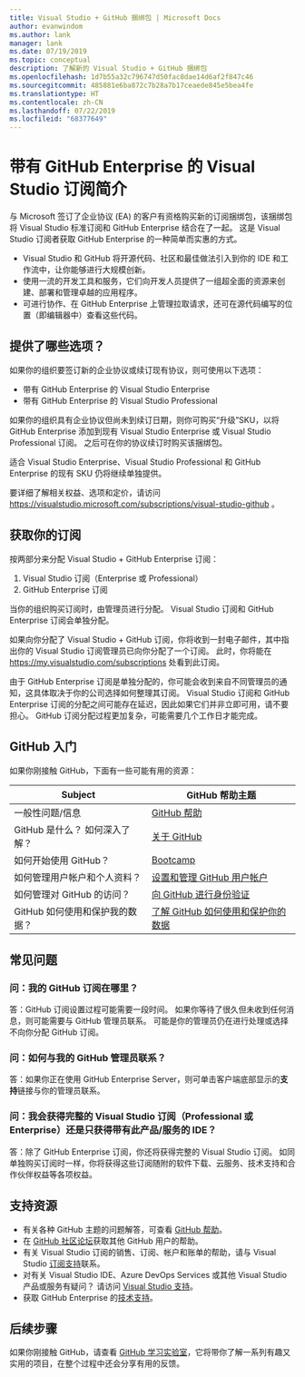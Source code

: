 ```yaml
---
title: Visual Studio + GitHub 捆绑包 | Microsoft Docs
author: evanwindom
ms.author: lank
manager: lank
ms.date: 07/19/2019
ms.topic: conceptual
description: 了解新的 Visual Studio + GitHub 捆绑包
ms.openlocfilehash: 1d7b55a32c796747d50fac8dae14d6af2f847c46
ms.sourcegitcommit: 485881e6ba872c7b28a7b17ceaede845e5bea4fe
ms.translationtype: HT
ms.contentlocale: zh-CN
ms.lasthandoff: 07/22/2019
ms.locfileid: "68377649"
---
```

# <a name="introducing-visual-studio-subscriptions-with-github-enterprise"></a>带有 GitHub Enterprise 的 Visual Studio 订阅简介  

与 Microsoft 签订了企业协议 (EA) 的客户有资格购买新的订阅捆绑包，该捆绑包将 Visual Studio 标准订阅和 GitHub Enterprise 结合在了一起。 这是 Visual Studio 订阅者获取 GitHub Enterprise 的一种简单而实惠的方式。 

- Visual Studio 和 GitHub 将开源代码、社区和最佳做法引入到你的 IDE 和工作流中，让你能够进行大规模创新。
- 使用一流的开发工具和服务，它们向开发人员提供了一组超全面的资源来创建、部署和管理卓越的应用程序。 
- 可进行协作、在 GitHub Enterprise 上管理拉取请求，还可在源代码编写的位置（即编辑器中）查看这些代码。 

## <a name="whats-available"></a>提供了哪些选项？ 

如果你的组织要签订新的企业协议或续订现有协议，则可使用以下选项：

- 带有 GitHub Enterprise 的 Visual Studio Enterprise
- 带有 GitHub Enterprise 的 Visual Studio Professional

如果你的组织具有企业协议但尚未到续订日期，则你可购买“升级”SKU，以将 GitHub Enterprise 添加到现有 Visual Studio Enterprise 或 Visual Studio Professional 订阅。  之后可在你的协议续订时购买该捆绑包。

适合 Visual Studio Enterprise、Visual Studio Professional 和 GitHub Enterprise 的现有 SKU 仍将继续单独提供。 

要详细了解相关权益、选项和定价，请访问 https://visualstudio.microsoft.com/subscriptions/visual-studio-github 。 

## <a name="getting-your-subscriptions"></a>获取你的订阅

按两部分来分配 Visual Studio + GitHub Enterprise 订阅：
1. Visual Studio 订阅（Enterprise 或 Professional）
2. GitHub Enterprise 订阅

当你的组织购买订阅时，由管理员进行分配。  Visual Studio 订阅和 GitHub Enterprise 订阅会单独分配。  

如果向你分配了 Visual Studio + GitHub 订阅，你将收到一封电子邮件，其中指出你的 Visual Studio 订阅管理员已向你分配了一个订阅。  此时，你将能在 https://my.visualstudio.com/subscriptions 处看到此订阅。  

由于 GitHub Enterprise 订阅是单独分配的，你可能会收到来自不同管理员的通知，这具体取决于你的公司选择如何整理其订阅。  Visual Studio 订阅和 GitHub Enterprise 订阅的分配之间可能存在延迟，因此如果它们并非立即可用，请不要担心。  GitHub 订阅分配过程更加复杂，可能需要几个工作日才能完成。  

## <a name="getting-started-with-github"></a>GitHub 入门

如果你刚接触 GitHub，下面有一些可能有用的资源：

| Subject                                  | GitHub 帮助主题                                     |
|------------------------------------------|-------------------------------------------------------|
| 一般性问题/信息          | [GitHub 帮助](https://help.github.com/en)             |
| GitHub 是什么？  如何深入了解？  | [关于 GitHub](https://help.github.com/en/categories/about-github)                                       |
| 如何开始使用 GitHub？     | [Bootcamp](https://help.github.com/en/categories/bootcamp)                                              |
| 如何管理用户帐户和个人资料？       | [设置和管理 GitHub 用户帐户](https://help.github.com/en/categories/setting-up-and-managing-your-github-user-account)    |
| 如何管理对 GitHub 的访问？   | [向 GitHub 进行身份验证](https://help.github.com/en/categories/authenticating-to-github)                           |
| GitHub 如何使用和保护我的数据？ | [了解 GitHub 如何使用和保护你的数据](https://help.github.com/en/categories/understanding-how-github-uses-and-protects-your-data)|

## <a name="frequently-asked-questions"></a>常见问题

### <a name="q--where-is-my-github-subscription"></a>问：我的 GitHub 订阅在哪里？
答：GitHub 订阅设置过程可能需要一段时间。  如果你等待了很久但未收到任何消息，则可能需要与 GitHub 管理员联系。  可能是你的管理员仍在进行处理或选择不向你分配 GitHub 订阅。 

### <a name="q--how-do-i-reach-my-github-administrator"></a>问：如何与我的 GitHub 管理员联系？
答：如果你正在使用 GitHub Enterprise Server，则可单击客户端底部显示的**支持**链接与你的管理员联系。

### <a name="q-do-i-get-the-full-visual-studio-subscription-professional-or-enterprise-or-do-i-just-get-the-ide-with-this-offering"></a>问：我会获得完整的 Visual Studio 订阅（Professional 或 Enterprise）还是只获得带有此产品/服务的 IDE？
答：除了 GitHub Enterprise 订阅，你还将获得完整的 Visual Studio 订阅。  如同单独购买订阅时一样，你将获得这些订阅随附的软件下载、云服务、技术支持和合作伙伴权益等各项权益。

## <a name="support-resources"></a>支持资源
- 有关各种 GitHub 主题的问题解答，可查看 [GitHub 帮助](https://help.github.com/en)。
- 在 [GitHub 社区论坛](https://github.community/)获取其他 GitHub 用户的帮助。
- 有关 Visual Studio 订阅的销售、订阅、帐户和账单的帮助，请与 Visual Studio [订阅支持](https://visualstudio.microsoft.com/subscriptions/support/)联系。
- 对有关 Visual Studio IDE、Azure DevOps Services 或其他 Visual Studio 产品或服务有疑问？  请访问 [Visual Studio 支持](https://visualstudio.microsoft.com/support/)。
- 获取 GitHub Enterprise 的[技术支持](https://support.microsoft.com/en-us/supportforbusiness/productselection?sapId=b77fe80f-5417-80bd-4b2a-275cf0018c24)。   

## <a name="next-steps"></a>后续步骤
如果你刚接触 GitHub，请查看 [GitHub 学习实验室](https://lab.github.com/)，它将带你了解一系列有趣又实用的项目，在整个过程中还会分享有用的反馈。
